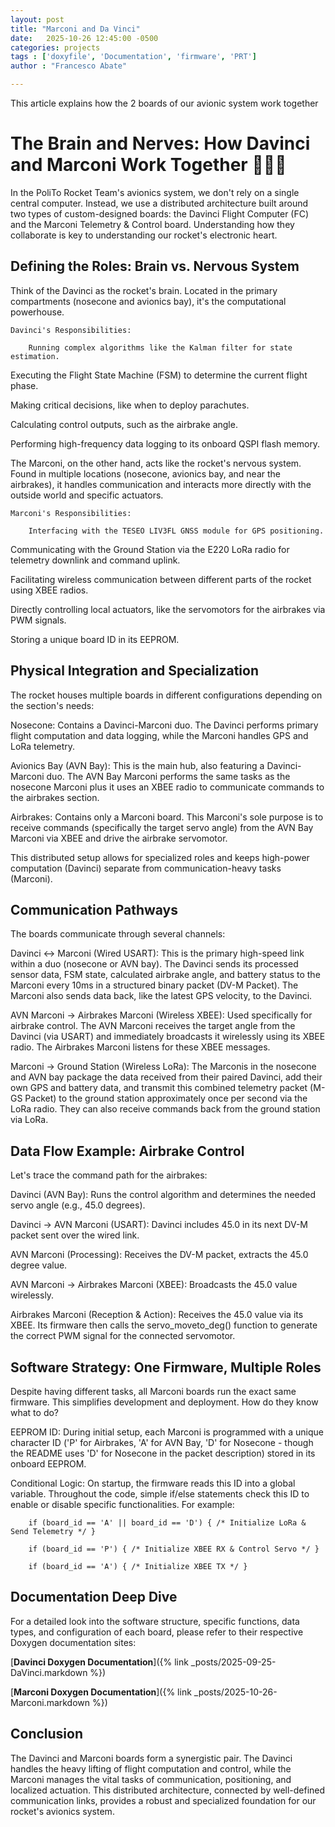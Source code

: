 ```yaml
---
layout: post
title: "Marconi and Da Vinci"
date:   2025-10-26 12:45:00 -0500
categories: projects
tags : ['doxyfile', 'Documentation', 'firmware', 'PRT']
author : "Francesco Abate"

---
```


This article explains how the 2 boards of our avionic system work together

# The Brain and Nerves: How Davinci and Marconi Work Together 🧠🔗📡

In the PoliTo Rocket Team's avionics system, we don't rely on a single central computer. Instead, we use a distributed architecture built around two types of custom-designed boards: the Davinci Flight Computer (FC) and the Marconi Telemetry & Control board. Understanding how they collaborate is key to understanding our rocket's electronic heart.

## Defining the Roles: Brain vs. Nervous System

Think of the Davinci as the rocket's brain. Located in the primary compartments (nosecone and avionics bay), it's the computational powerhouse.

    Davinci's Responsibilities:

        Running complex algorithms like the Kalman filter for state estimation.

Executing the Flight State Machine (FSM) to determine the current flight phase.

Making critical decisions, like when to deploy parachutes.

Calculating control outputs, such as the airbrake angle.

Performing high-frequency data logging to its onboard QSPI flash memory.

The Marconi, on the other hand, acts like the rocket's nervous system. Found in multiple locations (nosecone, avionics bay, and near the airbrakes), it handles communication and interacts more directly with the outside world and specific actuators.

    Marconi's Responsibilities:

        Interfacing with the TESEO LIV3FL GNSS module for GPS positioning.

Communicating with the Ground Station via the E220 LoRa radio for telemetry downlink and command uplink.

Facilitating wireless communication between different parts of the rocket using XBEE radios.

Directly controlling local actuators, like the servomotors for the airbrakes via PWM signals.

Storing a unique board ID in its EEPROM.

## Physical Integration and Specialization

The rocket houses multiple boards in different configurations depending on the section's needs:

Nosecone: Contains a Davinci-Marconi duo. The Davinci performs primary flight computation and data logging, while the Marconi handles GPS and LoRa telemetry.

Avionics Bay (AVN Bay): This is the main hub, also featuring a Davinci-Marconi duo. The AVN Bay Marconi performs the same tasks as the nosecone Marconi plus it uses an XBEE radio to communicate commands to the airbrakes section.

Airbrakes: Contains only a Marconi board. This Marconi's sole purpose is to receive commands (specifically the target servo angle) from the AVN Bay Marconi via XBEE and drive the airbrake servomotor.

This distributed setup allows for specialized roles and keeps high-power computation (Davinci) separate from communication-heavy tasks (Marconi).

## Communication Pathways

The boards communicate through several channels:

Davinci <-> Marconi (Wired USART): This is the primary high-speed link within a duo (nosecone or AVN bay). The Davinci sends its processed sensor data, FSM state, calculated airbrake angle, and battery status to the Marconi every 10ms in a structured binary packet (DV-M Packet). The Marconi also sends data back, like the latest GPS velocity, to the Davinci.

AVN Marconi -> Airbrakes Marconi (Wireless XBEE): Used specifically for airbrake control. The AVN Marconi receives the target angle from the Davinci (via USART) and immediately broadcasts it wirelessly using its XBEE radio. The Airbrakes Marconi listens for these XBEE messages.

Marconi -> Ground Station (Wireless LoRa): The Marconis in the nosecone and AVN bay package the data received from their paired Davinci, add their own GPS and battery data, and transmit this combined telemetry packet (M-GS Packet) to the ground station approximately once per second via the LoRa radio. They can also receive commands back from the ground station via LoRa.

## Data Flow Example: Airbrake Control

Let's trace the command path for the airbrakes:

Davinci (AVN Bay): Runs the control algorithm and determines the needed servo angle (e.g., 45.0 degrees).

Davinci -> AVN Marconi (USART): Davinci includes 45.0 in its next DV-M packet sent over the wired link.

AVN Marconi (Processing): Receives the DV-M packet, extracts the 45.0 degree value.

AVN Marconi -> Airbrakes Marconi (XBEE): Broadcasts the 45.0 value wirelessly.

Airbrakes Marconi (Reception & Action): Receives the 45.0 value via its XBEE. Its firmware then calls the servo_moveto_deg() function to generate the correct PWM signal for the connected servomotor.

## Software Strategy: One Firmware, Multiple Roles

Despite having different tasks, all Marconi boards run the exact same firmware. This simplifies development and deployment. How do they know what to do?

EEPROM ID: During initial setup, each Marconi is programmed with a unique character ID ('P' for Airbrakes, 'A' for AVN Bay, 'D' for Nosecone - though the README uses 'D' for Nosecone in the packet description) stored in its onboard EEPROM.

Conditional Logic: On startup, the firmware reads this ID into a global variable. Throughout the code, simple if/else statements check this ID to enable or disable specific functionalities. For example:

        if (board_id == 'A' || board_id == 'D') { /* Initialize LoRa & Send Telemetry */ }

        if (board_id == 'P') { /* Initialize XBEE RX & Control Servo */ }

        if (board_id == 'A') { /* Initialize XBEE TX */ }

## Documentation Deep Dive

For a detailed look into the software structure, specific functions, data types, and configuration of each board, please refer to their respective Doxygen documentation sites:

[**Davinci Doxygen Documentation**]({% link _posts/2025-09-25-DaVinci.markdown %})

[**Marconi Doxygen Documentation**]({% link _posts/2025-10-26-Marconi.markdown %})

## Conclusion

The Davinci and Marconi boards form a synergistic pair. The Davinci handles the heavy lifting of flight computation and control, while the Marconi manages the vital tasks of communication, positioning, and localized actuation. This distributed architecture, connected by well-defined communication links, provides a robust and specialized foundation for our rocket's avionics system.

